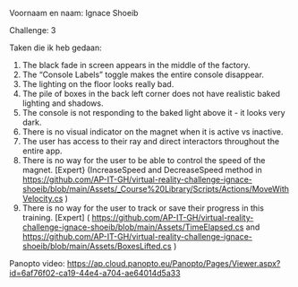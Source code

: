 Voornaam en naam: Ignace Shoeib

Challenge: 3

Taken die ik heb gedaan:
  1.  The black fade in screen appears in the middle of the factory.
  2.  The “Console Labels” toggle makes the entire console disappear.
  3.  The lighting on the floor looks really bad.
  4.  The pile of boxes in the back left corner does not have realistic baked lighting and shadows.
  5.  The console is not responding to the baked light above it - it looks very dark.
  6.  There is no visual indicator on the magnet when it is active vs inactive.
  7.  The user has access to their ray and direct interactors throughout the entire app.
  8.  There is no way for the user to be able to control the speed of the magnet. [Expert} (IncreaseSpeed and DecreaseSpeed method in https://github.com/AP-IT-GH/virtual-reality-challenge-ignace-shoeib/blob/main/Assets/_Course%20Library/Scripts/Actions/MoveWithVelocity.cs )
  9.  There is no way for the user to track or save their progress in this training. [Expert] ( https://github.com/AP-IT-GH/virtual-reality-challenge-ignace-shoeib/blob/main/Assets/TimeElapsed.cs and https://github.com/AP-IT-GH/virtual-reality-challenge-ignace-shoeib/blob/main/Assets/BoxesLifted.cs )

Panopto video: https://ap.cloud.panopto.eu/Panopto/Pages/Viewer.aspx?id=6af76f02-ca19-44e4-a704-ae64014d5a33
